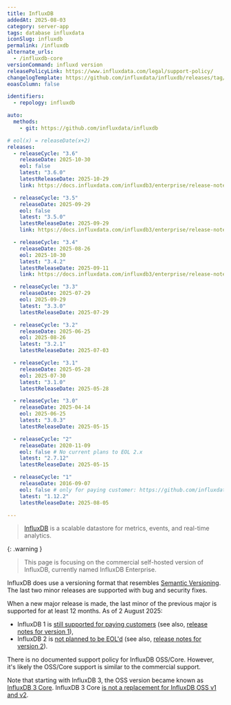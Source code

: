 ```yaml
---
title: InfluxDB
addedAt: 2025-08-03
category: server-app
tags: database influxdata
iconSlug: influxdb
permalink: /influxdb
alternate_urls:
  - /influxdb-core
versionCommand: influxd version
releasePolicyLink: https://www.influxdata.com/legal/support-policy/
changelogTemplate: https://github.com/influxdata/influxdb/releases/tag/v__LATEST__
eoasColumn: false

identifiers:
  - repology: influxdb

auto:
  methods:
    - git: https://github.com/influxdata/influxdb

# eol(x) = releaseDate(x+2)
releases:
  - releaseCycle: "3.6"
    releaseDate: 2025-10-30
    eol: false
    latest: "3.6.0"
    latestReleaseDate: 2025-10-29
    link: https://docs.influxdata.com/influxdb3/enterprise/release-notes/#v360

  - releaseCycle: "3.5"
    releaseDate: 2025-09-29
    eol: false
    latest: "3.5.0"
    latestReleaseDate: 2025-09-29
    link: https://docs.influxdata.com/influxdb3/enterprise/release-notes/#v350

  - releaseCycle: "3.4"
    releaseDate: 2025-08-26
    eol: 2025-10-30
    latest: "3.4.2"
    latestReleaseDate: 2025-09-11
    link: https://docs.influxdata.com/influxdb3/enterprise/release-notes/#v340

  - releaseCycle: "3.3"
    releaseDate: 2025-07-29
    eol: 2025-09-29
    latest: "3.3.0"
    latestReleaseDate: 2025-07-29

  - releaseCycle: "3.2"
    releaseDate: 2025-06-25
    eol: 2025-08-26
    latest: "3.2.1"
    latestReleaseDate: 2025-07-03

  - releaseCycle: "3.1"
    releaseDate: 2025-05-28
    eol: 2025-07-30
    latest: "3.1.0"
    latestReleaseDate: 2025-05-28

  - releaseCycle: "3.0"
    releaseDate: 2025-04-14
    eol: 2025-06-25
    latest: "3.0.3"
    latestReleaseDate: 2025-05-15

  - releaseCycle: "2"
    releaseDate: 2020-11-09
    eol: false # No current plans to EOL 2.x
    latest: "2.7.12"
    latestReleaseDate: 2025-05-15

  - releaseCycle: "1"
    releaseDate: 2016-09-07
    eol: false # only for paying customer: https://github.com/influxdata/influxdb/issues/25045#issuecomment-2153063103
    latest: "1.12.2"
    latestReleaseDate: 2025-08-05

---
```


> [InfluxDB](https://github.com/influxdata/influxdb) is a scalable datastore for metrics, events, and real-time analytics.

{: .warning }

> This page is focusing on the commercial self-hosted version of InfluxDB, currently named InfluxDB Enterprise.

InfluxDB does use a versioning format that resembles [Semantic Versioning](https://semver.org/).
The last two minor releases are supported with bug and security fixes.

When a new major release is made, the last minor of the previous major is supported for at least 12 months.
As of 2 August 2025:

- InfluxDB 1 is [still supported for paying customers](https://github.com/influxdata/influxdb/issues/25045#issuecomment-2153063103)
  (see also, [release notes for version 1](https://docs.influxdata.com/enterprise_influxdb/v1/about-the-project/release-notes/)),
- InfluxDB 2 is [not planned to be EOL'd](https://community.influxdata.com/t/questions-about-influxdb-3-enterprise-free-tier-for-home-users-and-the-future-of-influxdb-v2/57028)
  (see also, [release notes for version 2](https://docs.influxdata.com/influxdb/v2/reference/release-notes/influxdb/)).

There is no documented support policy for InfluxDB OSS/Core.
However, it's likely the OSS/Core support is similar to the commercial support.

Note that starting with InfluxDB 3, the OSS version became known as [InfluxDB 3 Core](https://www.influxdata.com/blog/influxdb-3-oss-ga/).
InfluxDB 3 Core [is not a replacement for InfluxDB OSS v1 and v2](https://en.wikipedia.org/wiki/InfluxDB#InfluxDB_3_changes_open_source_offerings).
